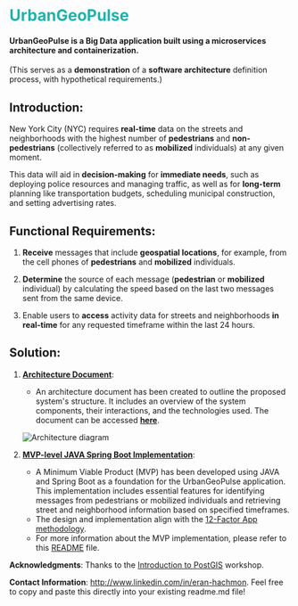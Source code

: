 # <font color="LightSeaGreen">UrbanGeoPulse</font>

#### UrbanGeoPulse is a Big Data application built using a microservices architecture and containerization.

(This serves as a **demonstration** of a **software architecture** definition process, with hypothetical requirements.)

## Introduction:

New York City (NYC) requires **real-time** data on the streets and neighborhoods with the highest number of **pedestrians** and **non-pedestrians** (collectively referred to as **mobilized** individuals) at any given moment.

This data will aid in **decision-making** for **immediate needs**, such as deploying police resources and managing traffic, as well as for **long-term** planning like transportation budgets, scheduling municipal construction, and setting advertising rates.

## Functional Requirements:

1. **Receive** messages that include **geospatial locations**, for example, from the cell phones of **pedestrians** and **mobilized** individuals.

2. **Determine** the source of each message (**pedestrian** or **mobilized** individual) by calculating the speed based on the last two messages sent from the same device.

3. Enable users to **access** activity data for streets and neighborhoods **in real-time** for any requested timeframe within the last 24 hours.

## Solution:

1. [**Architecture Document**](architecture/architecture-document-phase-1-REST.md):

   - An architecture document has been created to outline the proposed system's structure. It includes an overview of the system components, their interactions, and the technologies used. The document can be accessed **[here](architecture/architecture-document-phase-1-REST.md)**.

   ![Architecture diagram](https://lucid.app/publicSegments/view/6bffea51-c248-49e8-a244-a0a691a3ab9d/image.jpeg)

2. [**MVP-level JAVA Spring Boot Implementation**](mvp-level-implementation/README.md):
   - A Minimum Viable Product (MVP) has been developed using JAVA and Spring Boot as a foundation for the UrbanGeoPulse application. This implementation includes essential features for identifying messages from pedestrians or mobilized individuals and retrieving street and neighborhood information based on specified timeframes.<br>
   - The design and implementation align with the [12-Factor App methodology](architecture\architecture-document-phase-1-REST.md#appendix-12-factor-app-methodology).
   - For more information about the MVP implementation, please refer to this [README](mvp-level-implementation/README.md) file.

**Acknowledgments**: Thanks to the [Introduction to PostGIS](https://postgis.net/workshops/postgis-intro) workshop.

**Contact Information**: http://www.linkedin.com/in/eran-hachmon.
Feel free to copy and paste this directly into your existing readme.md file!
